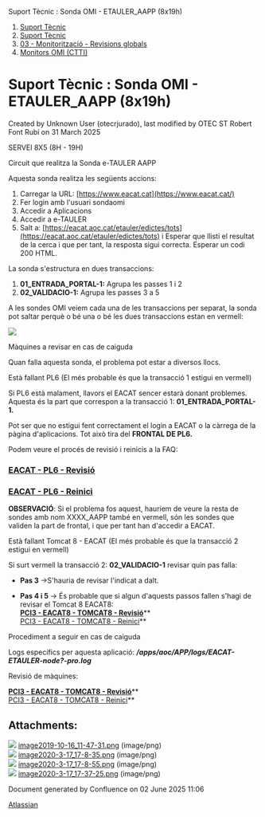 Suport Tècnic : Sonda OMI - ETAULER\_AAPP (8x19h)  

1.  [Suport Tècnic](index.md)
2.  [Suport Tècnic](13893782.md)
3.  [03 - Monitorització - Revisions globals](26313327.md)
4.  [Monitors OMI (CTTI)](26313608.md)

Suport Tècnic : Sonda OMI - ETAULER\_AAPP (8x19h)
=================================================

Created by Unknown User (otecrjurado), last modified by OTEC ST Robert Font Rubí on 31 March 2025

SERVEI 8X5 (8H - 19H)

Circuit que realitza la Sonda e-TAULER AAPP

Aquesta sonda realitza les següents accions:

1.  Carregar la URL: [https://www.eacat.cat](https://www.eacat.cat/)
2.  Fer login amb l'usuari sondaomi
3.  Accedir a Aplicacions
4.  Accedir a e-TAULER
5.  Salt a: [https://eacat.aoc.cat/etauler/edictes/tots](https://eacat.aoc.cat/etauler/edictes/tots) i Esperar que llisti el resultat de la cerca i que per tant, la resposta sigui correcta. Esperar un codi 200 HTML.

La sonda s'estructura en dues transaccions:

1.  **01\_ENTRADA\_PORTAL-1:** Agrupa les passes 1 i 2
2.  **02\_VALIDACIO-1:** Agrupa les passes 3 a 5

A les sondes OMI veiem cada una de les transaccions per separat, la sonda pot saltar perquè o bé una o bé les dues transaccions estan en vermell:

![](attachments/36340133/36340136.png)

  

Màquines a revisar en cas de caiguda

Quan falla aquesta sonda, el problema pot estar a diversos llocs.

Està fallant PL6 (El més probable és que la transacció 1 estigui en vermell)

Si PL6 està malament, llavors el EACAT sencer estarà donant problemes. Aquesta és la part que correspon a la transacció 1: **01\_ENTRADA\_PORTAL-1.**

Pot ser que no estigui fent correctament el login a EACAT o la càrrega de la pàgina d'aplicacions. Tot això tira del **FRONTAL DE PL6.**

Podem veure el procés de revisió i reinicis a la FAQ:

### [EACAT - PL6 - Revisió](41520634.md)

### [EACAT - PL6 - Reinici](EACAT---PL6---Reinici_41520633.md)

  

**OBSERVACIÓ**: Si el problema fos aquest, hauríem de veure la resta de sondes amb nom XXXX\_AAPP també en vermell, són les sondes que validen la part de frontal, i que per tant han d'accedir a EACAT.

Està fallant Tomcat 8 - EACAT (El més probable és que la transacció 2 estigui en vermell)

Si surt vermell la transacció 2: **02\_VALIDACIO-1** revisar quin pas falla:

*   **Pas 3** →S'hauria de revisar l'indicat a dalt.
    
*   **Pas 4 i 5** → És probable que si algun d'aquests passos fallen s'hagi de revisar el Tomcat 8 EACAT8:  
    **[PCI3 - EACAT8 - TOMCAT8 - Revisió](41520639.md)****  
    [PCI3 - EACAT8 - TOMCAT8 - Reinici](PCI3---EACAT8---TOMCAT8---Reinici_41520638.md)**
    

Procediment a seguir en cas de caiguda

Logs específics per aquesta aplicació: _**/apps/aoc/APP/logs/EACAT-ETAULER-node?-pro.log**_

Revisió de màquines: 

**[PCI3 - EACAT8 - TOMCAT8 - Revisió](41520639.md)****  
[PCI3 - EACAT8 - TOMCAT8 - Reinici](PCI3---EACAT8---TOMCAT8---Reinici_41520638.md)**

Attachments:
------------

![](images/icons/bullet_blue.gif) [image2019-10-16\_11-47-31.png](attachments/36340133/36340134.png) (image/png)  
![](images/icons/bullet_blue.gif) [image2020-3-17\_17-8-35.png](attachments/36340133/36340135.png) (image/png)  
![](images/icons/bullet_blue.gif) [image2020-3-17\_17-8-55.png](attachments/36340133/36340136.png) (image/png)  
![](images/icons/bullet_blue.gif) [image2020-3-17\_17-37-25.png](attachments/36340133/36340139.png) (image/png)  

Document generated by Confluence on 02 June 2025 11:06

[Atlassian](http://www.atlassian.com/)